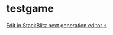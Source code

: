 # testgame

[Edit in StackBlitz next generation editor ⚡️](https://stackblitz.com/~/github.com/yyayourt/testgame)